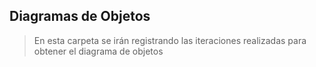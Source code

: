 ## Diagramas de Objetos
> En esta carpeta se irán registrando las iteraciones realizadas para obtener el diagrama de objetos